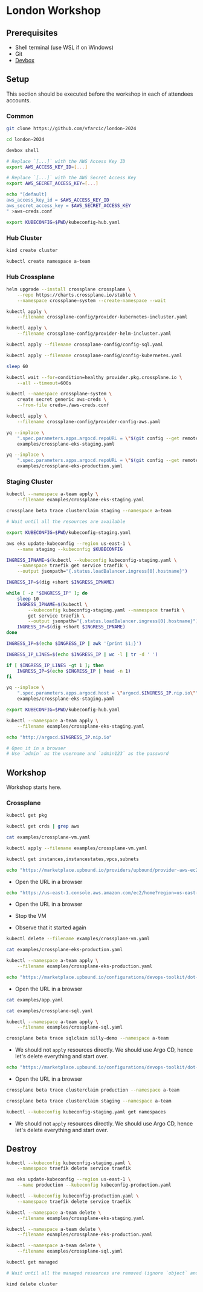 # London Workshop

## Prerequisites

* Shell terminal (use WSL if on Windows)
* Git
* [Devbox](https://www.jetify.com/devbox/docs/installing_devbox)

## Setup

This section should be executed before the workshop in each of attendees accounts.

### Common

```sh
git clone https://github.com/vfarcic/london-2024

cd london-2024

devbox shell

# Replace `[...]` with the AWS Access Key ID
export AWS_ACCESS_KEY_ID=[...]

# Replace `[...]` with the AWS Secret Access Key
export AWS_SECRET_ACCESS_KEY=[...]

echo "[default]
aws_access_key_id = $AWS_ACCESS_KEY_ID
aws_secret_access_key = $AWS_SECRET_ACCESS_KEY
" >aws-creds.conf

export KUBECONFIG=$PWD/kubeconfig-hub.yaml
```

### Hub Cluster

```sh
kind create cluster

kubectl create namespace a-team
```

### Hub Crossplane

```sh
helm upgrade --install crossplane crossplane \
    --repo https://charts.crossplane.io/stable \
    --namespace crossplane-system --create-namespace --wait

kubectl apply \
    --filename crossplane-config/provider-kubernetes-incluster.yaml

kubectl apply \
    --filename crossplane-config/provider-helm-incluster.yaml

kubectl apply --filename crossplane-config/config-sql.yaml

kubectl apply --filename crossplane-config/config-kubernetes.yaml

sleep 60

kubectl wait --for=condition=healthy provider.pkg.crossplane.io \
    --all --timeout=600s

kubectl --namespace crossplane-system \
    create secret generic aws-creds \
    --from-file creds=./aws-creds.conf

kubectl apply \
    --filename crossplane-config/provider-config-aws.yaml

yq --inplace \
    ".spec.parameters.apps.argocd.repoURL = \"$(git config --get remote.origin.url)\"" \
    examples/crossplane-eks-staging.yaml

yq --inplace \
    ".spec.parameters.apps.argocd.repoURL = \"$(git config --get remote.origin.url)\"" \
    examples/crossplane-eks-production.yaml
```

### Staging Cluster

```sh    
kubectl --namespace a-team apply \
    --filename examples/crossplane-eks-staging.yaml

crossplane beta trace clusterclaim staging --namespace a-team

# Wait until all the resources are available

export KUBECONFIG=$PWD/kubeconfig-staging.yaml

aws eks update-kubeconfig --region us-east-1 \
    --name staging --kubeconfig $KUBECONFIG

INGRESS_IPNAME=$(kubectl --kubeconfig kubeconfig-staging.yaml \
    --namespace traefik get service traefik \
    --output jsonpath="{.status.loadBalancer.ingress[0].hostname}")

INGRESS_IP=$(dig +short $INGRESS_IPNAME) 

while [ -z "$INGRESS_IP" ]; do
    sleep 10
    INGRESS_IPNAME=$(kubectl \
        --kubeconfig kubeconfig-staging.yaml --namespace traefik \
        get service traefik \
        --output jsonpath="{.status.loadBalancer.ingress[0].hostname}")
    INGRESS_IP=$(dig +short $INGRESS_IPNAME) 
done

INGRESS_IP=$(echo $INGRESS_IP | awk '{print $1;}')

INGRESS_IP_LINES=$(echo $INGRESS_IP | wc -l | tr -d ' ')

if [ $INGRESS_IP_LINES -gt 1 ]; then
    INGRESS_IP=$(echo $INGRESS_IP | head -n 1)
fi

yq --inplace \
    ".spec.parameters.apps.argocd.host = \"argocd.$INGRESS_IP.nip.io\"" \
    examples/crossplane-eks-staging.yaml

export KUBECONFIG=$PWD/kubeconfig-hub.yaml

kubectl --namespace a-team apply \
    --filename examples/crossplane-eks-staging.yaml

echo "http://argocd.$INGRESS_IP.nip.io"

# Open it in a browser
# Use `admin` as the username and `admin123` as the password
```

## Workshop

Workshop starts here.

### Crossplane

```sh
kubectl get pkg

kubectl get crds | grep aws

cat examples/crossplane-vm.yaml

kubectl apply --filename examples/crossplane-vm.yaml

kubectl get instances,instancestates,vpcs,subnets

echo "https://marketplace.upbound.io/providers/upbound/provider-aws-ec2"
```

* Open the URL in a browser

```sh
echo "https://us-east-1.console.aws.amazon.com/ec2/home?region=us-east-1"
```

* Open the URL in a browser

* Stop the VM
* Observe that it started again

```sh
kubectl delete --filename examples/crossplane-vm.yaml

cat examples/crossplane-eks-production.yaml

kubectl --namespace a-team apply \
    --filename examples/crossplane-eks-production.yaml

echo "https://marketplace.upbound.io/configurations/devops-toolkit/dot-kubernetes"
```

* Open the URL in a browser

```sh
cat examples/app.yaml

cat examples/crossplane-sql.yaml

kubectl --namespace a-team apply \
    --filename examples/crossplane-sql.yaml

crossplane beta trace sqlclaim silly-demo --namespace a-team
```

* We should not `apply` resources directly. We should use Argo CD, hence let's delete everything and start over.

```sh
echo "https://marketplace.upbound.io/configurations/devops-toolkit/dot-sql"
```

* Open the URL in a browser

```sh
crossplane beta trace clusterclaim production --namespace a-team

crossplane beta trace clusterclaim staging --namespace a-team

kubectl --kubeconfig kubeconfig-staging.yaml get namespaces
```

* We should not `apply` resources directly. We should use Argo CD, hence let's delete everything and start over.

## Destroy

```sh
kubectl --kubeconfig kubeconfig-staging.yaml \
    --namespace traefik delete service traefik

aws eks update-kubeconfig --region us-east-1 \
    --name production --kubeconfig kubeconfig-production.yaml

kubectl --kubeconfig kubeconfig-production.yaml \
    --namespace traefik delete service traefik

kubectl --namespace a-team delete \
    --filename examples/crossplane-eks-staging.yaml

kubectl --namespace a-team delete \
    --filename examples/crossplane-eks-production.yaml

kubectl --namespace a-team delete \
    --filename examples/crossplane-sql.yaml

kubectl get managed

# Wait until all the managed resources are removed (ignore `object` and `release` resources).

kind delete cluster
```
